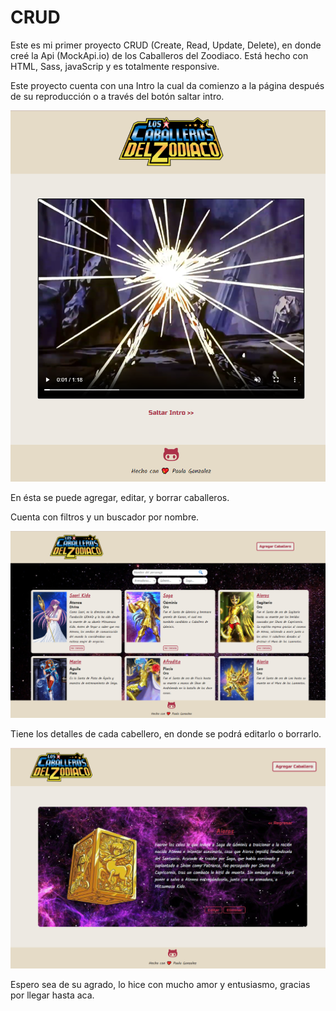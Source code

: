 # CRUD

Este es mi primer proyecto CRUD (Create, Read, Update, Delete), en donde creé la Api (MockApi.io) de los Caballeros del Zoodiaco.
Está hecho con HTML, Sass, javaScrip y es totalmente responsive.

Este proyecto cuenta con una Intro la cual da comienzo a la página después de su reproducción o a través del botón saltar intro.

![imagen de mi inicio](assets/intro.png)

En ésta se puede agregar, editar, y borrar caballeros.

Cuenta con filtros y un buscador por nombre.

![imagen de inicio](assets/inicio.png)

Tiene los detalles de cada cabellero, en donde se podrá editarlo o borrarlo.

![imagen detalle](assets/detalle.png)

Espero sea de su agrado, lo hice con mucho amor y entusiasmo, gracias por llegar hasta aca.
